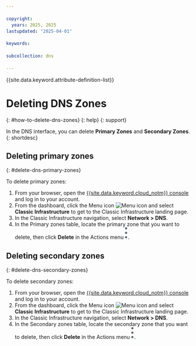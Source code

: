 ```yaml
---

copyright:
  years: 2025, 2025
lastupdated: "2025-04-01"

keywords: 

subcollection: dns

---
```


{{site.data.keyword.attribute-definition-list}}

# Deleting DNS Zones
{: #how-to-delete-dns-zones}
{: help}
{: support}

In the DNS interface, you can delete **Primary Zones** and **Secondary Zones**.
{: shortdesc}

## Deleting primary zones
{: #delete-dns-primary-zones}

To delete primary zones:

1. From your browser, open the [{{site.data.keyword.cloud_notm}} console](/login) and log in to your account.
1. From the dashboard, click the Menu icon ![Menu icon](../icons/icon_hamburger.svg) and select **Classic Infrastructure** to get to the Classic Infrastructure landing page.
1. In the Classic Infrastructure navigation, select **Network > DNS**.
1. In the Primary zones table, locate the primary zone that you want to delete, then click **Delete** in the Actions menu ![Actions menu](images/actions-icon-vertical.svg).

## Deleting secondary zones
{: #delete-dns-secondary-zones}

To delete secondary zones:

1. From your browser, open the [{{site.data.keyword.cloud_notm}} console](/login) and log in to your account.
1. From the dashboard, click the Menu icon ![Menu icon](../icons/icon_hamburger.svg) and select **Classic Infrastructure** to get to the Classic Infrastructure landing page.
1. In the Classic Infrastructure navigation, select **Network > DNS**.
1. In the Secondary zones table, locate the secondary zone that you want to delete, then click **Delete** in the Actions menu ![Actions menu](images/actions-icon-vertical.svg).
